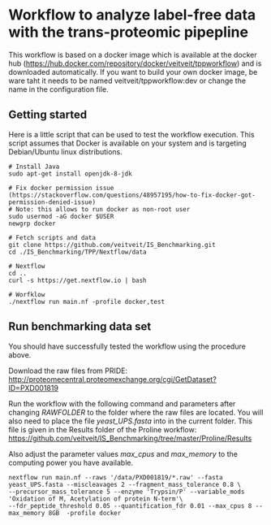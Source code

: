 # Workflow to analyze label-free data with the trans-proteomic pipepline

This workflow is based on a docker image which is available at the docker hub (https://hub.docker.com/repository/docker/veitveit/tppworkflow) and is downloaded automatically.
If you want to build your own docker image, be ware taht it needs to be named veitveit/tppworkflow:dev or change the name in the configuration file. 

## Getting started

Here is a little script that can be used to test the workflow execution.
This script assumes that Docker is available on your system and is targeting Debian/Ubuntu linux distributions.

```
# Install Java
sudo apt-get install openjdk-8-jdk

# Fix docker permission issue (https://stackoverflow.com/questions/48957195/how-to-fix-docker-got-permission-denied-issue)
# Note: this allows to run docker as non-root user
sudo usermod -aG docker $USER
newgrp docker

# Fetch scripts and data
git clone https://github.com/veitveit/IS_Benchmarking.git
cd ./IS_Benchmarking/TPP/Nextflow/data

# Nextflow
cd ..
curl -s https://get.nextflow.io | bash

# Worfklow
./nextflow run main.nf -profile docker,test

```

## Run benchmarking data set

You should have successfully tested the workflow using the procedure above.

Download the raw files from PRIDE: http://proteomecentral.proteomexchange.org/cgi/GetDataset?ID=PXD001819

Run the workflow with the following command and parameters after changing _RAWFOLDER_ to the folder where the raw files are located. You will also need to place the file _yeast_UPS.fasta_ into in the current folder. This file is given in the Results folder of the Proline workflow: https://github.com/veitveit/IS_Benchmarking/tree/master/Proline/Results

Also adjust the parameter values _max_cpus_ and _max_memory_ to the computing power you have available.
```
nextflow run main.nf --raws '/data/PXD001819/*.raw' --fasta yeast_UPS.fasta --miscleavages 2 --fragment_mass_tolerance 0.8 \
--precursor_mass_tolerance 5 --enzyme 'Trypsin/P' --variable_mods 'Oxidation of M, Acetylation of protein N-term'\ 
--fdr_peptide_threshold 0.05 --quantification_fdr 0.01 --max_cpus 8 --max_memory 8GB  -profile docker
```


